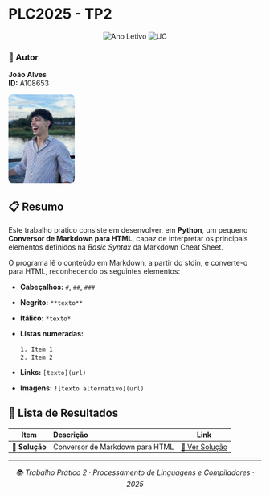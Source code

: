 # PLC2025 - TP2

<div align="center">

![Ano Letivo](https://img.shields.io/badge/Ano%20Letivo-2025-green)
![UC](https://img.shields.io/badge/UC-PLC-orange)

</div>

### 👤 Autor

<div align="left">

**João Alves**  
**ID:** A108653

<img src="../me.jpg" width="132" height="176" alt="Foto de João Alves" style="border-radius: 8px;">

</div>

## 📋 Resumo

Este trabalho prático consiste em desenvolver, em **Python**, um pequeno **Conversor de Markdown para HTML**, capaz de interpretar os principais elementos definidos na *Basic Syntax* da Markdown Cheat Sheet.

O programa lê o conteúdo em Markdown, a partir do stdin, e converte-o para HTML, reconhecendo os seguintes elementos:

* **Cabeçalhos:** `#`, `##`, `###`
* **Negrito:** `**texto**`
* **Itálico:** `*texto*`
* **Listas numeradas:**

  ```
  1. Item 1
  2. Item 2
  ```
* **Links:** `[texto](url)`
* **Imagens:** `![texto alternativo](url)`

## 📂 Lista de Resultados

| Item | Descrição | Link |
|:---:|:---|:---:|
| **📄 Solução** | Conversor de Markdown para HTML | [🔗 Ver Solução](./tp2.ipynb) |

---

<div align="center">

*📚 Trabalho Prático 2 · Processamento de Linguagens e Compiladores · 2025*

</div>